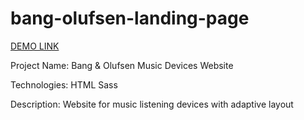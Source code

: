 # bang-olufsen-landing-page

[DEMO LINK](https://annabasenyuk.github.io/layout_landing-page/)

Project Name: Bang & Olufsen Music Devices Website

Technologies: HTML Sass

Description: Website for music listening devices with adaptive layout
